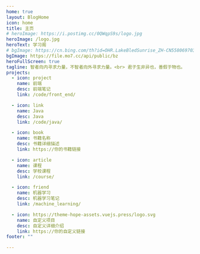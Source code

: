 ```yaml
---
home: true
layout: BlogHome
icon: home
title: 主页
# heroImage: https://i.postimg.cc/0QWqpS9s/logo.jpg
heroImage: /logo.jpg
heroText: 学习阁
# bgImage: https://cn.bing.com/th?id=OHR.LakeBledSunrise_ZH-CN5580697031_1920x1080.webp
bgImage: https://file.mo7.cc/api/public/bz
heroFullScreen: true
tagline: 智者向内寻求力量，不智者向外寻求力量。<br> 君子生非异也，善假于物也。
projects:
  - icon: project
    name: 前端
    desc: 前端笔记
    link: /code/front_end/

  - icon: link
    name: Java
    desc: Java
    link: /code/java/

  - icon: book
    name: 书籍名称
    desc: 书籍详细描述
    link: https://你的书籍链接

  - icon: article
    name: 课程
    desc: 学校课程
    link: /course/

  - icon: friend
    name: 机器学习
    desc: 机器学习笔记
    link: /machine_learning/

  - icon: https://theme-hope-assets.vuejs.press/logo.svg
    name: 自定义项目
    desc: 自定义详细介绍
    link: https://你的自定义链接
footer: ""

---
```


